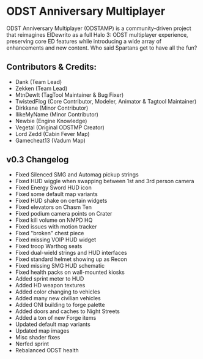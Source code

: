 # ODST Anniversary Multiplayer
ODST Anniversary Multiplayer (ODSTAMP) is a community-driven project that reimagines ElDewrito as a full Halo 3: ODST multiplayer experience, preserving core ED features while introducing a wide array of enhancements and new content. Who said Spartans get to have all the fun? 

## Contributors & Credits:
- Dank (Team Lead)
- Zekken (Team Lead)
- MtnDewIt (TagTool Maintainer & Bug Fixer)
- TwistedFlog (Core Contributor, Modeler, Animator & Tagtool Maintainer)
- Dirkkane (Minor Contributor)
- IlikeMyName (Minor Contributor)
- Newbie (Engine Knowledge)
- Vegetal (Original ODSTMP Creator)
- Lord Zedd (Cabin Fever Map)
- Gamecheat13 (Vadum Map)


## v0.3 Changelog
- Fixed Silenced SMG and Automag pickup strings
- Fixed HUD wiggle when swapping between 1st and 3rd person camera
- Fixed Energy Sword HUD icon
- Fixed some default map variants
- Fixed HUD shake on certain widgets
- Fixed elevators on Chasm Ten
- Fixed podium camera points on Crater
- Fixed kill volume on NMPD HQ
- Fixed issues with motion tracker
- Fixed "broken" chest piece
- Fixed missing VOIP HUD widget
- Fixed troop Warthog seats
- Fixed dual-wield strings and HUD interfaces
- Fixed standard helmet showing up as Recon
- Fixed missing SMG HUD schematic
- Fixed health packs on wall-mounted kiosks
- Added sprint meter to HUD
- Added HD weapon textures
- Added color changing to vehicles
- Added many new civilian vehicles
- Added ONI building to forge palette
- Added doors and caches to Night Streets
- Added a ton of new Forge items
- Updated default map variants
- Updated map images
- Misc shader fixes
- Nerfed sprint
- Rebalanced ODST health